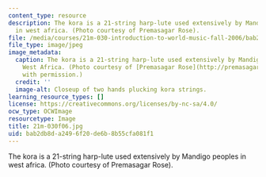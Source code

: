 ```yaml
---
content_type: resource
description: The kora is a 21-string harp-lute used extensively by Mandigo peoples
  in west africa. (Photo courtesy of Premasagar Rose).
file: /media/courses/21m-030-introduction-to-world-music-fall-2006/bab2db8da2496f20de6b8b55cfa081f1_21m-030f06.jpg
file_type: image/jpeg
image_metadata:
  caption: The kora is a 21-string harp-lute used extensively by Mandigo peoples in
    West Africa. (Photo courtesy of [Premasagar Rose](http://premasagar.com/). Used
    with permission.)
  credit: ''
  image-alt: Closeup of two hands plucking kora strings.
learning_resource_types: []
license: https://creativecommons.org/licenses/by-nc-sa/4.0/
ocw_type: OCWImage
resourcetype: Image
title: 21m-030f06.jpg
uid: bab2db8d-a249-6f20-de6b-8b55cfa081f1
---
```

The kora is a 21-string harp-lute used extensively by Mandigo peoples in west africa. (Photo courtesy of Premasagar Rose).